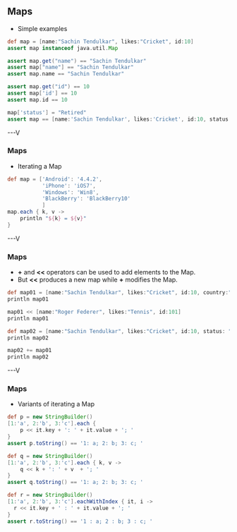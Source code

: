 ## Maps

* Simple examples

```groovy
def map = [name:"Sachin Tendulkar", likes:"Cricket", id:10]
assert map instanceof java.util.Map

assert map.get("name") == "Sachin Tendulkar"
assert map["name"] == "Sachin Tendulkar"
assert map.name == "Sachin Tendulkar"

assert map.get("id") == 10
assert map['id'] == 10
assert map.id == 10

map['status'] = "Retired"
assert map == [name:'Sachin Tendulkar', likes:'Cricket', id:10, status:'Retired']
```

---V

### Maps

* Iterating a Map

```groovy
def map = ['Android': '4.4.2', 
		   'iPhone': 'iOS7', 
		   'Windows': 'Win8', 
		   'BlackBerry': 'BlackBerry10'
		   ]
map.each { k, v -> 
    println "${k} = ${v}"
}
```

---V

### Maps

* **+** and **<<** operators can be used to add elements to the Map. 
* But **<<** produces a new map while **+** modifies the Map.

```groovy
def map01 = [name:"Sachin Tendulkar", likes:"Cricket", id:10, country:"India"]
println map01

map01 << [name:"Roger Federer", likes:"Tennis", id:101]
println map01

def map02 = [name:"Sachin Tendulkar", likes:"Cricket", id:10, status: "Retired"]
println map02

map02 += map01
println map02
```

---V

### Maps

* Variants of iterating a Map

```groovy
def p = new StringBuilder()
[1:'a', 2:'b', 3:'c'].each {
    p << it.key + ': ' + it.value + '; '
}
assert p.toString() == '1: a; 2: b; 3: c; '

def q = new StringBuilder()
[1:'a', 2:'b', 3:'c'].each { k, v ->
    q << k + ': ' + v  + '; '
}
assert q.toString() == '1: a; 2: b; 3: c; '

def r = new StringBuilder()
[1:'a', 2:'b', 3:'c'].eachWithIndex { it, i ->
  r << it.key + ' : ' + it.value + '; '
}
assert r.toString() == '1 : a; 2 : b; 3 : c; '
```